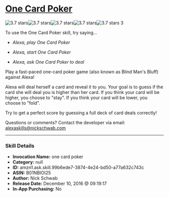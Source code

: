 # [One Card Poker](http://alexa.amazon.com/#skills/amzn1.ask.skill.99b6ede7-3874-4e24-bd50-a77a632c743c)
![3.7 stars](../../images/ic_star_black_18dp_1x.png)![3.7 stars](../../images/ic_star_black_18dp_1x.png)![3.7 stars](../../images/ic_star_black_18dp_1x.png)![3.7 stars](../../images/ic_star_half_black_18dp_1x.png)![3.7 stars](../../images/ic_star_border_black_18dp_1x.png) 3

To use the One Card Poker skill, try saying...

* *Alexa, play One Card Poker*

* *Alexa, start One Card Poker*

* *Alexa, ask One Card Poker to deal*

Play a fast-paced one-card poker game (also known as Blind Man's Bluff) against Alexa!

Alexa will deal herself a card and reveal it to you. Your goal is to guess if the card she will deal you is higher than her card. If you think your card will be higher, you choose to "stay". If you think your card will be lower, you choose to "fold". 

Try to get a perfect score by guessing a full deck of card deals correctly!

Questions or comments? Contact the developer via email: alexaskills@nickschwab.com

***

### Skill Details

* **Invocation Name:** one card poker
* **Category:** null
* **ID:** amzn1.ask.skill.99b6ede7-3874-4e24-bd50-a77a632c743c
* **ASIN:** B01NBIOI25
* **Author:** Nick Schwab
* **Release Date:** December 10, 2016 @ 09:19:17
* **In-App Purchasing:** No
